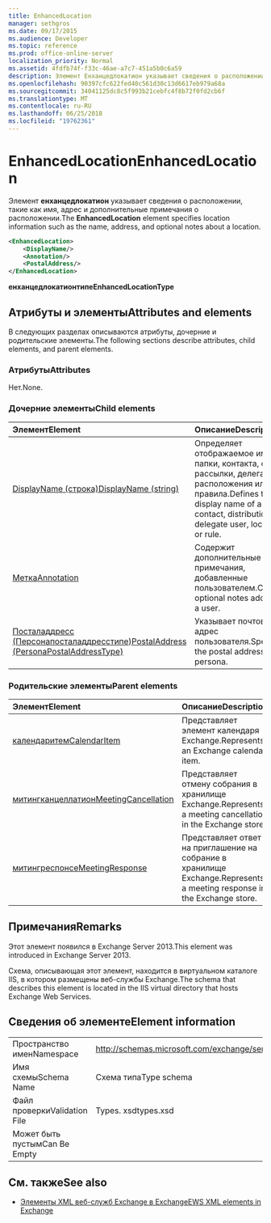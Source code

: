 ```yaml
---
title: EnhancedLocation
manager: sethgros
ms.date: 09/17/2015
ms.audience: Developer
ms.topic: reference
ms.prod: office-online-server
localization_priority: Normal
ms.assetid: 4fdfb74f-f33c-46ae-a7c7-451a5b0c6a59
description: Элемент Енханцедлокатион указывает сведения о расположении, такие как имя, адрес и дополнительные примечания о расположении.
ms.openlocfilehash: 90397cfc622fed40c561d30c13d6617eb979a68a
ms.sourcegitcommit: 34041125dc8c5f993b21cebfc4f8b72f0fd2cb6f
ms.translationtype: MT
ms.contentlocale: ru-RU
ms.lasthandoff: 06/25/2018
ms.locfileid: "19762361"
---
```

# <a name="enhancedlocation"></a><span data-ttu-id="820df-103">EnhancedLocation</span><span class="sxs-lookup"><span data-stu-id="820df-103">EnhancedLocation</span></span>

<span data-ttu-id="820df-104">Элемент **енханцедлокатион** указывает сведения о расположении, такие как имя, адрес и дополнительные примечания о расположении.</span><span class="sxs-lookup"><span data-stu-id="820df-104">The **EnhancedLocation** element specifies location information such as the name, address, and optional notes about a location.</span></span> 
  
```XML
<EnhancedLocation>
    <DisplayName/>
    <Annotation/>
    <PostalAddress/>
</EnhancedLocation>
```

 <span data-ttu-id="820df-105">**енханцедлокатионтипе**</span><span class="sxs-lookup"><span data-stu-id="820df-105">**EnhancedLocationType**</span></span>
## <a name="attributes-and-elements"></a><span data-ttu-id="820df-106">Атрибуты и элементы</span><span class="sxs-lookup"><span data-stu-id="820df-106">Attributes and elements</span></span>

<span data-ttu-id="820df-107">В следующих разделах описываются атрибуты, дочерние и родительские элементы.</span><span class="sxs-lookup"><span data-stu-id="820df-107">The following sections describe attributes, child elements, and parent elements.</span></span>
  
### <a name="attributes"></a><span data-ttu-id="820df-108">Атрибуты</span><span class="sxs-lookup"><span data-stu-id="820df-108">Attributes</span></span>

<span data-ttu-id="820df-109">Нет.</span><span class="sxs-lookup"><span data-stu-id="820df-109">None.</span></span>
  
### <a name="child-elements"></a><span data-ttu-id="820df-110">Дочерние элементы</span><span class="sxs-lookup"><span data-stu-id="820df-110">Child elements</span></span>

|<span data-ttu-id="820df-111">**Элемент**</span><span class="sxs-lookup"><span data-stu-id="820df-111">**Element**</span></span>|<span data-ttu-id="820df-112">**Описание**</span><span class="sxs-lookup"><span data-stu-id="820df-112">**Description**</span></span>|
|:-----|:-----|
|[<span data-ttu-id="820df-113">DisplayName (строка)</span><span class="sxs-lookup"><span data-stu-id="820df-113">DisplayName (string)</span></span>](displayname-string.md) <br/> |<span data-ttu-id="820df-114">Определяет отображаемое имя папки, контакта, списка рассылки, делегата, расположения или правила.</span><span class="sxs-lookup"><span data-stu-id="820df-114">Defines the display name of a folder, contact, distribution list, delegate user, location, or rule.</span></span>  <br/> |
|[<span data-ttu-id="820df-115">Метка</span><span class="sxs-lookup"><span data-stu-id="820df-115">Annotation</span></span>](annotation.md) <br/> |<span data-ttu-id="820df-116">Содержит дополнительные примечания, добавленные пользователем.</span><span class="sxs-lookup"><span data-stu-id="820df-116">Contains optional notes added by a user.</span></span>  <br/> |
|[<span data-ttu-id="820df-117">Посталаддресс (Персонапосталаддресстипе)</span><span class="sxs-lookup"><span data-stu-id="820df-117">PostalAddress (PersonaPostalAddressType)</span></span>](postaladdress-personapostaladdresstype.md) <br/> |<span data-ttu-id="820df-118">Указывает почтовый адрес пользователя.</span><span class="sxs-lookup"><span data-stu-id="820df-118">Specifies the postal address for a persona.</span></span>  <br/> |
   
### <a name="parent-elements"></a><span data-ttu-id="820df-119">Родительские элементы</span><span class="sxs-lookup"><span data-stu-id="820df-119">Parent elements</span></span>

|<span data-ttu-id="820df-120">**Элемент**</span><span class="sxs-lookup"><span data-stu-id="820df-120">**Element**</span></span>|<span data-ttu-id="820df-121">**Описание**</span><span class="sxs-lookup"><span data-stu-id="820df-121">**Description**</span></span>|
|:-----|:-----|
|[<span data-ttu-id="820df-122">календаритем</span><span class="sxs-lookup"><span data-stu-id="820df-122">CalendarItem</span></span>](calendaritem.md) <br/> |<span data-ttu-id="820df-123">Представляет элемент календаря Exchange.</span><span class="sxs-lookup"><span data-stu-id="820df-123">Represents an Exchange calendar item.</span></span>  <br/> |
|[<span data-ttu-id="820df-124">митингканцеллатион</span><span class="sxs-lookup"><span data-stu-id="820df-124">MeetingCancellation</span></span>](meetingcancellation.md) <br/> |<span data-ttu-id="820df-125">Представляет отмену собрания в хранилище Exchange.</span><span class="sxs-lookup"><span data-stu-id="820df-125">Represents a meeting cancellation in the Exchange store.</span></span>  <br/> |
|[<span data-ttu-id="820df-126">митингреспонсе</span><span class="sxs-lookup"><span data-stu-id="820df-126">MeetingResponse</span></span>](meetingresponse.md) <br/> |<span data-ttu-id="820df-127">Представляет ответ на приглашение на собрание в хранилище Exchange.</span><span class="sxs-lookup"><span data-stu-id="820df-127">Represents a meeting response in the Exchange store.</span></span>  <br/> |
   
## <a name="remarks"></a><span data-ttu-id="820df-128">Примечания</span><span class="sxs-lookup"><span data-stu-id="820df-128">Remarks</span></span>

<span data-ttu-id="820df-129">Этот элемент появился в Exchange Server 2013.</span><span class="sxs-lookup"><span data-stu-id="820df-129">This element was introduced in Exchange Server 2013.</span></span>
  
<span data-ttu-id="820df-130">Схема, описывающая этот элемент, находится в виртуальном каталоге IIS, в котором размещены веб-службы Exchange.</span><span class="sxs-lookup"><span data-stu-id="820df-130">The schema that describes this element is located in the IIS virtual directory that hosts Exchange Web Services.</span></span>
  
## <a name="element-information"></a><span data-ttu-id="820df-131">Сведения об элементе</span><span class="sxs-lookup"><span data-stu-id="820df-131">Element information</span></span>

|||
|:-----|:-----|
|<span data-ttu-id="820df-132">Пространство имен</span><span class="sxs-lookup"><span data-stu-id="820df-132">Namespace</span></span>  <br/> |http://schemas.microsoft.com/exchange/services/2006/types  <br/> |
|<span data-ttu-id="820df-133">Имя схемы</span><span class="sxs-lookup"><span data-stu-id="820df-133">Schema Name</span></span>  <br/> |<span data-ttu-id="820df-134">Схема типа</span><span class="sxs-lookup"><span data-stu-id="820df-134">Type schema</span></span>  <br/> |
|<span data-ttu-id="820df-135">Файл проверки</span><span class="sxs-lookup"><span data-stu-id="820df-135">Validation File</span></span>  <br/> |<span data-ttu-id="820df-136">Types. xsd</span><span class="sxs-lookup"><span data-stu-id="820df-136">types.xsd</span></span>  <br/> |
|<span data-ttu-id="820df-137">Может быть пустым</span><span class="sxs-lookup"><span data-stu-id="820df-137">Can Be Empty</span></span>  <br/> ||
   
## <a name="see-also"></a><span data-ttu-id="820df-138">См. также</span><span class="sxs-lookup"><span data-stu-id="820df-138">See also</span></span>



- [<span data-ttu-id="820df-139">Элементы XML веб-служб Exchange в Exchange</span><span class="sxs-lookup"><span data-stu-id="820df-139">EWS XML elements in Exchange</span></span>](ews-xml-elements-in-exchange.md)

